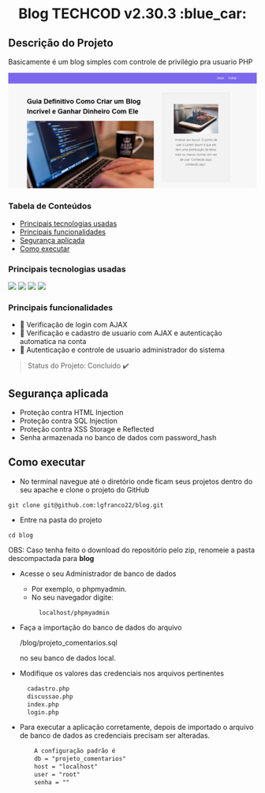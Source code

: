 <h1 align="center">Blog TECHCOD v2.30.3 :blue_car: </h1>
<h2>Descrição do Projeto</h2>
<p align="justify">Basicamente é um blog simples com controle de privilégio pra usuario PHP</p>
<!-- foto do projeto  --->
<img src="https://raw.githubusercontent.com/lgfranco22/blog/main/imagens/projeto.png"/>

### Tabela de Conteúdos
  * [Principais tecnologias usadas](#principais-tecnologias-usadas)
  * [Principais funcionalidades](#principais-funcionalidades)
  * [Segurança aplicada](#seguranca-aplicada)
  * [Como executar](#como=executar)

### Principais tecnologias usadas
<img src="https://img.shields.io/static/v1?label=PHP&message=language&color=blue&style=for-the-badge"/>

<img src="https://img.shields.io/static/v1?label=JAVASCRIPT&message=language&color=yellow&style=for-the-badge&logo=JS"/>

<img src="https://img.shields.io/static/v1?label=HTML5&message=markup_language&color=red&style=for-the-badge&logo=html"/>

<img src="https://img.shields.io/static/v1?label=CSS3&message=style_sheet&color=cian&style=for-the-badge&logo=CSS"/>

### Principais funcionalidades
- :blue_car: Verificação de login com AJAX
- :blue_car: Verificação e cadastro de usuario com AJAX e autenticação automatica na conta
- :blue_car: Autenticação e controle de usuario administrador do sistema

> Status do Projeto: Concluido :heavy_check_mark:

## Segurança aplicada
- Proteção contra HTML Injection
- Proteção contra SQL Injection
- Proteção contra XSS Storage e Reflected
- Senha armazenada no banco de dados com password_hash

## Como executar
- No terminal navegue até o diretório onde ficam seus projetos dentro do seu apache e clone o projeto do GitHub
```shell
git clone git@github.com:lgfranco22/blog.git
```
- Entre na pasta do projeto
```shell
cd blog
```
<p>OBS: Caso tenha feito o download do repositório pelo zip, renomeie a pasta descompactada para <b>blog</b></p>

- Acesse o seu Administrador de banco de dados
  - Por exemplo, o phpmyadmin.
  - No seu navegador digite:
    ```shell
      localhost/phpmyadmin
    ```
- Faça a importação do banco de dados do arquivo <p>/blog/projeto_comentarios.sql</p> no seu banco de dados local.

- Modifique os valores das credenciais nos arquivos pertinentes
    ```shell
      cadastro.php
      discussao.php
      index.php
      login.php
    ```

- Para executar a aplicação corretamente, depois de importado o arquivo de banco de dados as credenciais precisam ser alteradas.
   ```shell
       A configuração padrão é
       db = "projeto_comentarios"
       host = "localhost"
       user = "root"
       senha = ""
    ```

